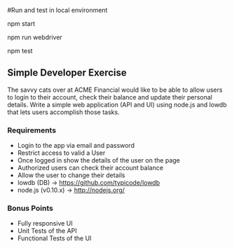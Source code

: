 #Run and test in local environment 

npm start

npm run webdriver

npm test

## Simple Developer Exercise 

The savvy cats over at ACME Financial would like to be able to allow users to login to their account, check their balance and update their personal details. Write a simple web application (API and UI) using node.js and lowdb that lets users accomplish those tasks. 

### Requirements

* Login to the app via email and password
* Restrict access to valid a User
* Once logged in show the details of the user on the page
* Authorized users can check their account balance
* Allow the user to change their details
* lowdb (DB) -> https://github.com/typicode/lowdb
* node.js (v0.10.x) -> http://nodejs.org/ 

### Bonus Points

* Fully responsive UI
* Unit Tests of the API
* Functional Tests of the UI
